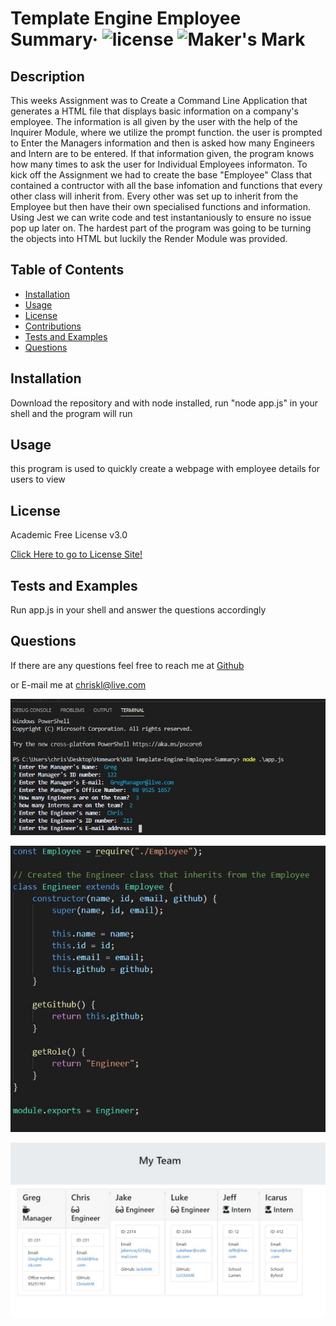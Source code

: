 # Template Engine Employee Summary&middot; ![license](https://img.shields.io/badge/license-Academic%20Free%20License%20v3.0-blue) ![Maker's Mark](https://img.shields.io/github/repo-size/ChrisAMK/README-Generator?style=plastic)

## Description 
This weeks Assignment was to Create a Command Line Application that generates a HTML file that displays basic information on a company's employee. The information is all given by the user with the help of the Inquirer Module, where we utilize the prompt function. the user is prompted to Enter the Managers information and then is asked how many Engineers and Intern are to be entered. If that information given, the program knows how many times to ask the user for Individual Employees informaton. To kick off the Assignment we had to create the base "Employee" Class that contained a contructor with all the base infomation and functions that every other class will inherit from. Every other was set up to inherit from the Employee but then have their own specialised functions and information. Using Jest we can write code and test instantaniously to ensure no issue pop up later on. The hardest part of the program was going to be turning the objects into HTML but luckily the Render Module was provided.

## Table of Contents 
* [Installation](#Installation)
* [Usage](#Usage)
* [License](#License)
* [Contributions](#Contributions)
* [Tests and Examples](#Tests)
* [Questions](#Questions)

## Installation <a name='Installation'></a> 
Download the repository and with node installed, run "node app.js" in your shell and the program will run

## Usage <a name='Usage'></a> 
this program is used to quickly create a webpage with employee details for users to view

## License <a name='License'></a> 
Academic Free License v3.0

[Click Here to go to License Site!](https://opensource.org/licenses/AFL-3.0)

## Tests and Examples <a name='Tests'></a> 
Run app.js in your shell and answer the questions accordingly

## Questions <a name='Questions'></a> 
If there are any questions feel free to reach me at [Github](https://github.com/ChrisAMK)

or E-mail me at chriskl@live.com

![screenshot](./assets/Screen1.jpg)

![screenshot](./assets/Screen2.jpg)

![screenshot](./assets/Screen3.jpg)